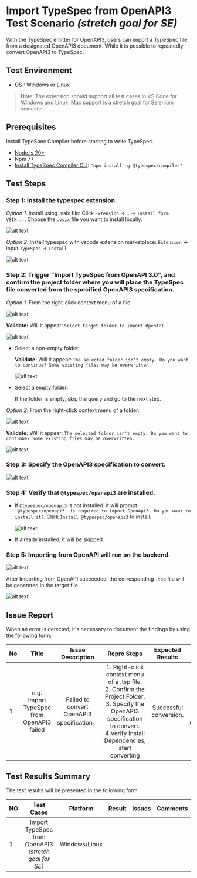 # Import TypeSpec from OpenAPI3 Test Scenario _(stretch goal for SE)_

With the TypeSpec emitter for OpenAPI3, users can import a TypeSpec file from a designated OpenAPI3 document. While it is possible to repeatedly convert OpenAPI3 to TypeSpec.

## Test Environment

- OS : Windows or Linux

> Note: The extension should support all test cases in VS Code for Windows and Linux. Mac support is a stretch goal for Selenium semester.

## Prerequisites

Install TypeSpec Compiler before starting to write TypeSpec.

- [Node.js 20+](https://nodejs.org/download/)
- Npm 7+
- [Install TypeSpec Compiler CLI](https://typespec.io/docs/): `"npm install -g @typespec/compiler"`

## Test Steps

### Step 1: Install the typespec extension.

_Option 1_. Install using .vsix file:
Click `Extension` -> `…` -> `Install form VSIX...`. Choose the `.vsix` file you want to install locally.

![alt text](./images/InstallTypespec_VSIX.png)

_Option 2_. Install typespec with vscode extension marketplace:
`Extension` -> input `TypeSpec` -> `Install`

![alt text](./images/InstallTypespec_ExtensionMarketplaceTest01.png)

### Step 2: Trigger "Import TypeSpec from OpenAPI 3.0", and confirm the project folder where you will place the TypeSpec file converted from the specified OpenAPI3 specification.

_Option 1_. From the right-click context menu of a file.

![alt text](./images/TriggerImportTypeSpecfromOpenAPI3.png)

**Validate:** Will it appear: `Select target folder to import OpenAPI`.

![alt text](./images/ImportTypeSpecfromOpenAPI3_ConfirmProjectFolder.png)

- Select a non-empty folder:

  **Validate:** Will it appear: `The selected folder isn't empty. Do you want to continue? Some existing files may be overwritten.`

  ![alt text](./images/ImportTypeSpecfromOpenAPI3_VerifyFolderIsEmpty.png)

- Select a empty folder:

  If the folder is empty, skip the query and go to the next step.

_Option 2_. From the right-click context menu of a folder.

![alt text](./images/TriggerImportTypeSpecfromOpenAPI3_option2.png)

**Validate:** Will it appear: `The selected folder isn't empty. Do you want to continue? Some existing files may be overwritten.`

![alt text](./images/ImportTypeSpecfromOpenAPI3_VerifyFolderIsEmpty.png)

### Step 3: Specify the OpenAPI3 specification to convert.

![alt text](./images/ImportTypeSpecfromOpenAPI3_SpecifyOpenAPI3Specification.png)

### Step 4: Verify that `@typespec/openapi3` are installed.

- If `@typespec/openapi3` is not installed. it will prompt `'@typespec/openapi3' is required to import OpenApi3. Do you want to install it?`. Click `Install @typespec/openapi3` to install.

  ![alt text](./images/ImportTypeSpecfromOpenAPI3_VerifyInstallaDependencies.png)

- If already installed, it will be skipped.

### Step 5: Importing from OpenAPI will run on the backend.

![alt text](./images/ImportTypeSpecfromOpenAPI3_ImportingOpenapi3Succeeded.png)

After Importing from OpenAPI succeeded, the corresponding `.tsp` file will be generated in the target file.

![alt text](./images/ImportTypeSpecfromOpenAPI3_ImportingOpenapi3_TspFile.png)

## Issue Report

When an error is detected, it's necessary to document the findings by using the following form:

| No  |                   Title                   |             Issue Description              |                                                                                         Repro Steps                                                                                         |    Expected Results    |              Actual Results               |  Comments  |
| --- | :---------------------------------------: | :----------------------------------------: | :-----------------------------------------------------------------------------------------------------------------------------------------------------------------------------------------: | :--------------------: | :---------------------------------------: | :--------: |
| 1   | e.g. Import TypeSpec from OpenAPI3 failed | Failed to convert OpenAPI3 specification。 | 1. Right-click context menu of a .tsp file. <br> 2. Confirm the Project Folder. <br> 3. Specify the OpenAPI3 specification to convert. <br> 4.Verify Install Dependencies, start converting | Successful conversion. | Failed to convert OpenAPI3 specification. | Issue link |

## Test Results Summary

The test results will be presented in the following form:

| NO  |                      Test Cases                       |   Platform    | Result | Issues | Comments |
| --- | :---------------------------------------------------: | :-----------: | :----: | :----: | :------: |
| 1   | Import TypeSpec from OpenAPI3 _(stretch goal for SE)_ | Windows/Linux |        |        |          |
